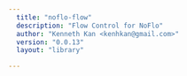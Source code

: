 ```yaml
---
  title: "noflo-flow"
  description: "Flow Control for NoFlo"
  author: "Kenneth Kan <kenhkan@gmail.com>"
  version: "0.0.13"
  layout: "library"

---
```


